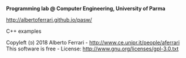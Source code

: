 **Programming lab @ Computer Engineering, University of Parma**

http://albertoferrari.github.io/pasw/

C++ examples

Copyleft (ɔ) 2018 Alberto Ferrari - http://www.ce.unipr.it/people/aferrari  
This software is free - License: http://www.gnu.org/licenses/gpl-3.0.txt
